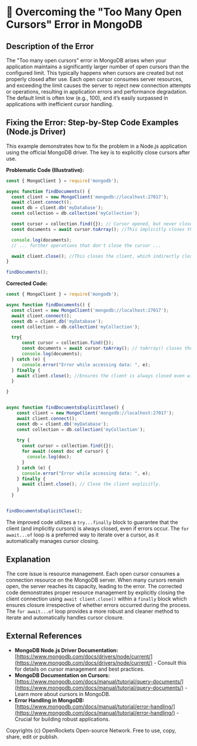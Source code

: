 # 🐞 Overcoming the "Too Many Open Cursors" Error in MongoDB


## Description of the Error

The "Too many open cursors" error in MongoDB arises when your application maintains a significantly larger number of open cursors than the configured limit.  This typically happens when cursors are created but not properly closed after use. Each open cursor consumes server resources, and exceeding the limit causes the server to reject new connection attempts or operations, resulting in application errors and performance degradation. The default limit is often low (e.g., 100), and it’s easily surpassed in applications with inefficient cursor handling.

## Fixing the Error: Step-by-Step Code Examples (Node.js Driver)

This example demonstrates how to fix the problem in a Node.js application using the official MongoDB driver.  The key is to explicitly close cursors after use.

**Problematic Code (Illustrative):**

```javascript
const { MongoClient } = require('mongodb');

async function findDocuments() {
  const client = new MongoClient('mongodb://localhost:27017');
  await client.connect();
  const db = client.db('myDatabase');
  const collection = db.collection('myCollection');

  const cursor = collection.find({}); // Cursor opened, but never closed!
  const documents = await cursor.toArray(); //This implicitly closes the cursor in this specific scenario, but this is not always the case and can lead to issues

  console.log(documents);
  // ... further operations that don't close the cursor ...

  await client.close(); //This closes the client, which indirectly closes cursors, but we should be explicit for robustness
}

findDocuments();
```

**Corrected Code:**

```javascript
const { MongoClient } = require('mongodb');

async function findDocuments() {
  const client = new MongoClient('mongodb://localhost:27017');
  await client.connect();
  const db = client.db('myDatabase');
  const collection = db.collection('myCollection');

  try{
      const cursor = collection.find({});
      const documents = await cursor.toArray(); // toArray() closes the cursor implicitly, better handled via for await loop
      console.log(documents);
  } catch (e) {
      console.error("Error while accessing data: ", e);
  } finally {
    await client.close(); //Ensures the client is always closed even with errors
  }

}


async function findDocumentsExplicitClose() {
    const client = new MongoClient('mongodb://localhost:27017');
    await client.connect();
    const db = client.db('myDatabase');
    const collection = db.collection('myCollection');
  
    try {
      const cursor = collection.find({});
      for await (const doc of cursor) {
        console.log(doc);
      }
    } catch (e) {
      console.error("Error while accessing data: ", e);
    } finally {
      await client.close(); // Close the client explicitly.
    }
  }


findDocumentsExplicitClose();


```

The improved code utilizes a `try...finally` block to guarantee that the client (and implicitly cursors) is always closed, even if errors occur.  The `for await...of` loop is a preferred way to iterate over a cursor, as it automatically manages cursor closing.


## Explanation

The core issue is resource management.  Each open cursor consumes a connection resource on the MongoDB server.  When many cursors remain open, the server reaches its capacity, leading to the error.  The corrected code demonstrates proper resource management by explicitly closing the client connection using `await client.close()` within a `finally` block which ensures closure irrespective of whether errors occurred during the process. The `for await...of` loop provides a more robust and cleaner method to iterate and automatically handles cursor closure.


## External References

* **MongoDB Node.js Driver Documentation:** [https://www.mongodb.com/docs/drivers/node/current/](https://www.mongodb.com/docs/drivers/node/current/) -  Consult this for details on cursor management and best practices.
* **MongoDB Documentation on Cursors:** [https://www.mongodb.com/docs/manual/tutorial/query-documents/](https://www.mongodb.com/docs/manual/tutorial/query-documents/) - Learn more about cursors in MongoDB.
* **Error Handling in MongoDB:**  [https://www.mongodb.com/docs/manual/tutorial/error-handling/](https://www.mongodb.com/docs/manual/tutorial/error-handling/) -  Crucial for building robust applications.


Copyrights (c) OpenRockets Open-source Network. Free to use, copy, share, edit or publish.

